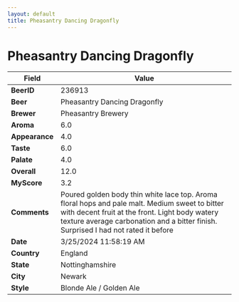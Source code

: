```yaml
---
layout: default
title: Pheasantry Dancing Dragonfly
---
```


# Pheasantry Dancing Dragonfly

| Field         | Value     |
|---------------|-----------|
| **BeerID** | 236913 |
| **Beer** | Pheasantry Dancing Dragonfly |
| **Brewer** | Pheasantry Brewery |
| **Aroma** | 6.0 |
| **Appearance** | 4.0 |
| **Taste** | 6.0 |
| **Palate** | 4.0 |
| **Overall** | 12.0 |
| **MyScore** | 3.2 |
| **Comments** | Poured golden body thin white lace top. Aroma floral hops and pale malt. Medium sweet to bitter with decent fruit at the front. Light body watery texture average carbonation and a bitter finish. Surprised I had not rated it before  |
| **Date** | 3/25/2024 11:58:19 AM |
| **Country** | England |
| **State** | Nottinghamshire |
| **City** | Newark |
| **Style** | Blonde Ale / Golden Ale |
